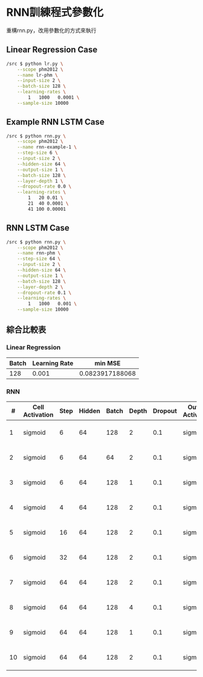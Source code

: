# RNN訓練程式參數化

重構rnn.py，改用參數化的方式來執行

## Linear Regression Case

``` bash
/src $ python lr.py \
    --scope phm2012 \
    --name lr-phm \
    --input-size 2 \
    --batch-size 128 \
    --learning-rates \
        1   1000   0.0001 \
    --sample-size 10000
```

## Example RNN LSTM Case

``` bash
/src $ python rnn.py \
    --scope phm2012 \
    --name rnn-example-1 \
    --step-size 6 \
    --input-size 2 \
    --hidden-size 64 \
    --output-size 1 \
    --batch-size 128 \
    --layer-depth 1 \
    --dropout-rate 0.0 \
    --learning-rates \
        1   20 0.01 \
        21  40 0.0001 \
        41 100 0.00001
```

## RNN LSTM Case

``` bash
/src $ python rnn.py \
    --scope phm2012 \
    --name rnn-phm \
    --step-size 64 \
    --input-size 2 \
    --hidden-size 64 \
    --output-size 1 \
    --batch-size 128 \
    --layer-depth 2 \
    --dropout-rate 0.1 \
    --learning-rates \
        1   1000   0.001 \
    --sample-size 10000
```

## 綜合比較表

### Linear Regression

| Batch | Learning Rate | min MSE |
| --- | --- | --- |
| 128 | 0.001 | 0.0823917188068 |

### RNN

| # | Cell Activation | Step | Hidden | Batch | Depth | Dropout | Output Activation | Learning Rate | Min Train MSE | sec/epoch |
| --- | --- | --- | --- | --- | --- | --- | --- | --- | --- | --- |
| 1 | sigmoid | 6 | 64 | 128 | 2 | 0.1 | sigmoid | 0.001 | 0.059108764306 (696-th epoch in 808 epochs) | 95 |
| 2 | sigmoid | 6 | 64 | 64 | 2 | 0.1 | sigmoid | 0.001 | 0.0593994073655 (213-th epoch in 218 epochs) | 172 |
| 3 | sigmoid | 6 | 64 | 128 | 1 | 0.1 | sigmoid | 0.001 | 0.059526798293 (816-th epoch in 914 epochs) | 53 |
| 4 | sigmoid | 4 | 64 | 128 | 2 | 0.1 | sigmoid | 0.001 | 0.0652083003257 (282-th epoch in 292 epochs) | 70 |
| 5 | sigmoid | 16 | 64 | 128 | 2 | 0.1 | sigmoid | 0.001 | 0.0395139667842 (170-th epoch in 170 epochs) | 213 |
| 6 | sigmoid | 32 | 64 | 128 | 2 | 0.1 | sigmoid | 0.001 | 0.0262751034932 (98-th epoch in 100 epochs) | 414 |
| 7 | sigmoid | 64 | 64 | 128 | 2 | 0.1 | sigmoid | 0.001 | 0.01366449 (110-th epoch in 111 epochs) | 778 |
| 8 | sigmoid | 64 | 64 | 128 | 4 | 0.1 | sigmoid | 0.001 | 0.021417787 (16-th epoch in 16 epochs) | 1623 |
| 9 | sigmoid | 64 | 64 | 128 | 1 | 0.1 | sigmoid | 0.001 | 0.014683441 (365-th epoch in 403 epochs) | 400 |
| 10 | sigmoid | 64 | 64 | 128 | 2 | 0.1 | sigmoid | 0.01 | 0.016858411 (135-th epoch in 266 epochs) | 789 |
